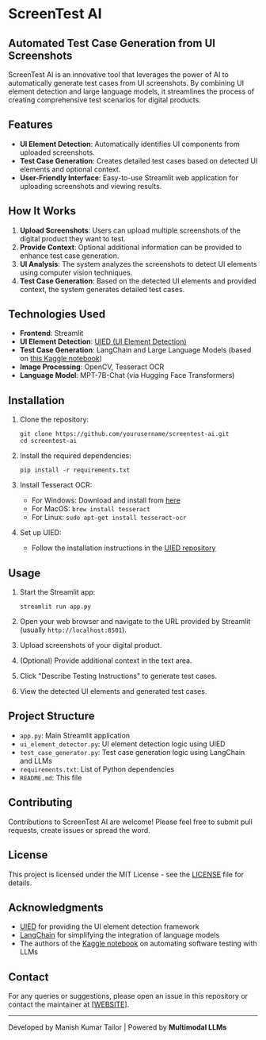 # ScreenTest AI

## Automated Test Case Generation from UI Screenshots

ScreenTest AI is an innovative tool that leverages the power of AI to automatically generate test cases from UI screenshots. By combining UI element detection and large language models, it streamlines the process of creating comprehensive test scenarios for digital products.

## Features

- **UI Element Detection**: Automatically identifies UI components from uploaded screenshots.
- **Test Case Generation**: Creates detailed test cases based on detected UI elements and optional context.
- **User-Friendly Interface**: Easy-to-use Streamlit web application for uploading screenshots and viewing results.

## How It Works

1. **Upload Screenshots**: Users can upload multiple screenshots of the digital product they want to test.
2. **Provide Context**: Optional additional information can be provided to enhance test case generation.
3. **UI Analysis**: The system analyzes the screenshots to detect UI elements using computer vision techniques.
4. **Test Case Generation**: Based on the detected UI elements and provided context, the system generates detailed test cases.

## Technologies Used

- **Frontend**: Streamlit
- **UI Element Detection**: [UIED (UI Element Detection)](https://github.com/MulongXie/UIED)
- **Test Case Generation**: LangChain and Large Language Models (based on [this Kaggle notebook](https://www.kaggle.com/code/sapal6/langchain-and-llms-for-automating-software-testing))
- **Image Processing**: OpenCV, Tesseract OCR
- **Language Model**: MPT-7B-Chat (via Hugging Face Transformers)

## Installation

1. Clone the repository:
   ```
   git clone https://github.com/yourusername/screentest-ai.git
   cd screentest-ai
   ```

2. Install the required dependencies:
   ```
   pip install -r requirements.txt
   ```

3. Install Tesseract OCR:
   - For Windows: Download and install from [here](https://github.com/UB-Mannheim/tesseract/wiki)
   - For MacOS: `brew install tesseract`
   - For Linux: `sudo apt-get install tesseract-ocr`

4. Set up UIED:
   - Follow the installation instructions in the [UIED repository](https://github.com/MulongXie/UIED)

## Usage

1. Start the Streamlit app:
   ```
   streamlit run app.py
   ```

2. Open your web browser and navigate to the URL provided by Streamlit (usually `http://localhost:8501`).

3. Upload screenshots of your digital product.

4. (Optional) Provide additional context in the text area.

5. Click "Describe Testing Instructions" to generate test cases.

6. View the detected UI elements and generated test cases.

## Project Structure

- `app.py`: Main Streamlit application
- `ui_element_detector.py`: UI element detection logic using UIED
- `test_case_generator.py`: Test case generation logic using LangChain and LLMs
- `requirements.txt`: List of Python dependencies
- `README.md`: This file

## Contributing

Contributions to ScreenTest AI are welcome! Please feel free to submit pull requests, create issues or spread the word.

## License

This project is licensed under the MIT License - see the [LICENSE](LICENSE) file for details.

## Acknowledgments

- [UIED](https://github.com/MulongXie/UIED) for providing the UI element detection framework
- [LangChain](https://github.com/hwchase17/langchain) for simplifying the integration of language models
- The authors of the [Kaggle notebook](https://www.kaggle.com/code/sapal6/langchain-and-llms-for-automating-software-testing) on automating software testing with LLMs

## Contact

For any queries or suggestions, please open an issue in this repository or contact the maintainer at [[WEBSITE](https://manish-kt.github.io/portfolio-website/)].

---

Developed by Manish Kumar Tailor | Powered by **Multimodal LLMs**

